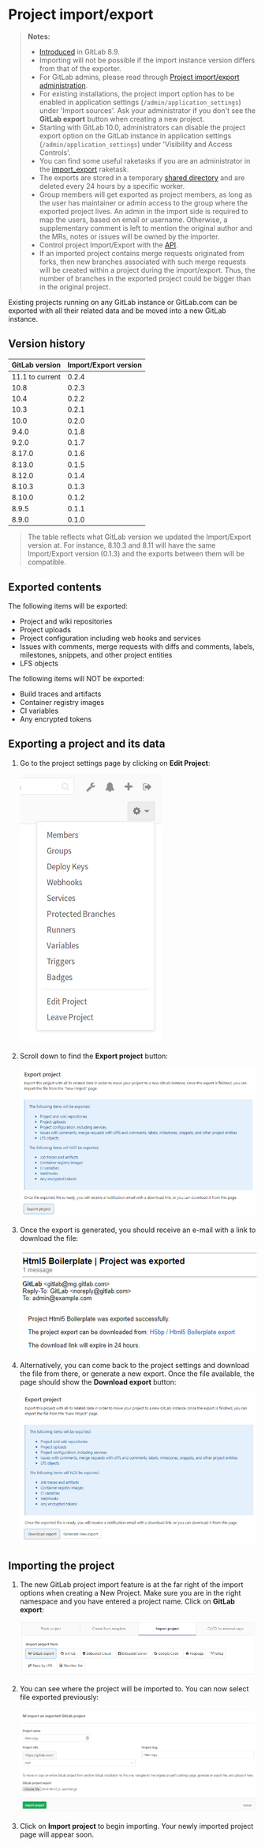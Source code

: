 # Project import/export

>**Notes:**
>
>  - [Introduced][ce-3050] in GitLab 8.9.
>  - Importing will not be possible if the import instance version differs from
>    that of the exporter.
>  - For GitLab admins, please read through [Project import/export administration](../../../administration/raketasks/project_import_export.md).
>  - For existing installations, the project import option has to be enabled in
>    application settings (`/admin/application_settings`) under 'Import sources'.
>    Ask your administrator if you don't see the **GitLab export** button when
>    creating a new project.
>  - Starting with GitLab 10.0, administrators can disable the project export option
>    on the GitLab instance in application settings (`/admin/application_settings`)
>    under 'Visibility and Access Controls'.
>  - You can find some useful raketasks if you are an administrator in the
>    [import_export](../../../administration/raketasks/project_import_export.md)
>    raketask.
>  - The exports are stored in a temporary [shared directory][tmp] and are deleted
>    every 24 hours by a specific worker.
>  - Group members will get exported as project members, as long as the user has
>    maintainer or admin access to the group where the exported project lives. An admin
>    in the import side is required to map the users, based on email or username.
>    Otherwise, a supplementary comment is left to mention the original author and
>    the MRs, notes or issues will be owned by the importer.
>  - Control project Import/Export with the [API](../../../api/project_import_export.md).
>  - If an imported project contains merge requests originated from forks, 
>    then new branches associated with such merge requests will be created 
>    within a project during the import/export. Thus, the number of branches 
>    in the exported project could be bigger than in the original project.

Existing projects running on any GitLab instance or GitLab.com can be exported
with all their related data and be moved into a new GitLab instance.

## Version history

| GitLab version   | Import/Export version |
| ---------------- | --------------------- |
| 11.1 to current  | 0.2.4                 |
| 10.8             | 0.2.3                 |
| 10.4             | 0.2.2                 |
| 10.3             | 0.2.1                 |
| 10.0             | 0.2.0                 |
| 9.4.0            | 0.1.8                 |
| 9.2.0            | 0.1.7                 |
| 8.17.0           | 0.1.6                 |
| 8.13.0           | 0.1.5                 |
| 8.12.0           | 0.1.4                 |
| 8.10.3           | 0.1.3                 |
| 8.10.0           | 0.1.2                 |
| 8.9.5            | 0.1.1                 |
| 8.9.0            | 0.1.0                 |

 > The table reflects what GitLab version we updated the Import/Export version at.
 > For instance, 8.10.3 and 8.11 will have the same Import/Export version (0.1.3)
 > and the exports between them will be compatible.

## Exported contents

The following items will be exported:

- Project and wiki repositories
- Project uploads
- Project configuration including web hooks and services
- Issues with comments, merge requests with diffs and comments, labels, milestones, snippets,
  and other project entities
- LFS objects

The following items will NOT be exported:

- Build traces and artifacts
- Container registry images
- CI variables
- Any encrypted tokens

## Exporting a project and its data

1. Go to the project settings page by clicking on **Edit Project**:

    ![Project settings button](img/settings_edit_button.png)

1. Scroll down to find the **Export project** button:

    ![Export button](img/import_export_export_button.png)

1. Once the export is generated, you should receive an e-mail with a link to
   download the file:

    ![Email download link](img/import_export_mail_link.png)

1. Alternatively, you can come back to the project settings and download the
   file from there, or generate a new export. Once the file available, the page
   should show the **Download export** button:

    ![Download export](img/import_export_download_export.png)

## Importing the project

1. The new GitLab project import feature is at the far right of the import
   options when creating a New Project. Make sure you are in the right namespace
   and you have entered a project name. Click on **GitLab export**:

    ![New project](img/import_export_new_project.png)

1. You can see where the project will be imported to. You can now select file
   exported previously:

    ![Select file](img/import_export_select_file.png)

1. Click on **Import project** to begin importing. Your newly imported project
   page will appear soon.

[ce-3050]: https://gitlab.com/gitlab-org/gitlab-ce/issues/3050
[tmp]: ../../../development/shared_files.md
